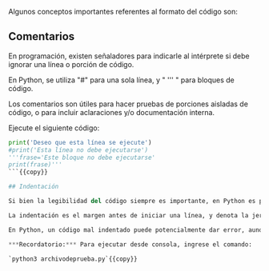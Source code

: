 Algunos conceptos importantes referentes al formato del código son:

## Comentarios

En programación, existen señaladores para indicarle al intérprete si debe ignorar una línea o porción de código.

En Python, se utiliza "#" para una sola línea, y " ''' " para bloques de código.

Los comentarios son útiles para hacer pruebas de porciones aisladas de código, o para incluir aclaraciones y/o documentación interna.

Ejecute el siguiente código:

```python
print('Deseo que esta línea se ejecute')
#print('Esta línea no debe ejecutarse')
'''frase='Este bloque no debe ejecutarse'
print(frase)'''
```{{copy}}

## Indentación

Si bien la legibilidad del código siempre es importante, en Python es particularmente vital.

La indentación es el margen antes de iniciar una línea, y denota la jerarquía que debe seguir el código al ejecutarse.

En Python, un código mal indentado puede potencialmente dar error, aunque la lógica sea correcta.

***Recordatorio:*** Para ejecutar desde consola, ingrese el comando:

`python3 archivodeprueba.py`{{copy}}

